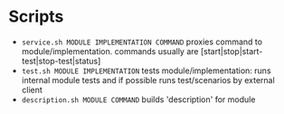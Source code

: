 # Scripts
* `service.sh MODULE IMPLEMENTATION COMMAND` proxies command to module/implementation. commands usually are [start|stop|start-test|stop-test|status]
* `test.sh MODULE IMPLEMENTATION` tests module/implementation: runs internal module tests and if possible runs test/scenarios by external client
* `description.sh MODULE COMMAND` builds 'description' for module
